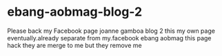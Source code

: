 # ebang-aobmag-blog-2
Please back my Facebook  page joanne gamboa blog  2 this my own page eventually.already separate from  my.facebook ebang aobmag this page hack they are merge to me but they  remove me


